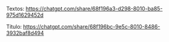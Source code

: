 Textos: https://chatgpt.com/share/68f196a3-d298-8010-ba85-975d1629452d

Título: https://chatgpt.com/share/68f196bc-9e5c-8010-8486-3932baf8d494
